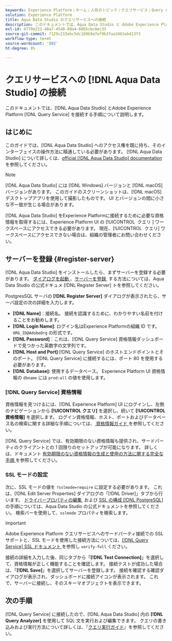 ```yaml
---
keywords: Experience Platform；ホーム；人気のトピック；クエリサービス；Query service;Aqua Data Studio;Aqua Data Studio；クエリサービスへの接続；
solution: Experience Platform
title: Aqua Data Studio のクエリサービスへの接続
description: このドキュメントでは、Aqua Data Studio と Adobe Experience Platform クエリサービスを接続する手順について説明します。
exl-id: 4770e221-48a7-45d8-80a4-60b5cbc0ec33
source-git-commit: f129c215ebc5dc169b9a7ef9b3faa3463ab413f3
workflow-type: tm+mt
source-wordcount: '502'
ht-degree: 8%

---
```


# クエリサービスへの [!DNL Aqua Data Studio] の接続

このドキュメントでは、[!DNL Aqua Data Studio] とAdobe Experience Platform [!DNL Query Service] を接続する手順について説明します。

## はじめに

このガイドでは、[!DNL Aqua Data Studio] へのアクセス権を既に持ち、そのインターフェイスの操作方法に精通している必要があります。 [!DNL Aqua Data Studio] について詳しくは、[official [!DNL Aqua Data Studio] documentation](https://www.aquaclusters.com/app/home/project/public/aquadatastudio/wikibook/Documentation21.1/page/0/Aqua-Data-Studio-21-1) を参照してください。

>[!NOTE]
>
>[!DNL Aqua Data Studio] には [!DNL Windows] バージョンと [!DNL macOS] バージョンがあります。 このガイドのスクリーンショットは、[!DNL macOS] デスクトップアプリを使用して撮影したものです。 UI とバージョンの間に小さな不一致が生じる場合があります。

[!DNL Aqua Data Studio] をExperience Platformに接続するために必要な資格情報を取得するには、Experience Platform UI の [!UICONTROL &#x200B; クエリ &#x200B;] ワークスペースにアクセスできる必要があります。 現在、[!UICONTROL &#x200B; クエリ &#x200B;] ワークスペースにアクセスできない場合は、組織の管理者にお問い合わせください。

## サーバーを登録 {#register-server}

[!DNL Aqua Data Studio] をインストールしたら、まずサーバーを登録する必要があります。 [&#x200B; ダイアログを起動 &#x200B;](https://www.aquaclusters.com/app/home/project/public/aquadatastudio/wikibook/Documentation18/page/81/Registering-a-Database-Server#launching_the_register_server_dialog)、[&#x200B; サーバーを登録 &#x200B;](https://www.aquaclusters.com/app/home/project/public/aquadatastudio/wikibook/Documentation18/page/81/Registering-a-Database-Server#steps_to_register_a_server_in_aqua_data_studio) する方法については、Aqua Data Studio の公式ドキュメ  [!DNL Register Server]  トを参照してください。

PostgresSQL サーバの **[!DNL Register Server]** ダイアログが表示されたら、サーバ設定の次の詳細を入力します。

- **[!DNL Name]**：接続名。 接続を認識するために、わかりやすい名前を付けることをお勧めします。
- **[!DNL Login Name]**: ログイン名はExperience Platformの組織 ID です。 `ORG_ID@AdobeOrg` の形式です。
- **[!DNL Password]**：これは、[!DNL Query Service] 資格情報ダッシュボードで見つかった英数字の文字列です。
- **[!DNL Host and Port]**:[!DNL Query Service] のホストエンドポイントとそのポート。 [!DNL Query Service] に接続するには、ポート 80 を使用する必要があります。
- **[!DNL Database]:** 使用するデータベース。 Experience Platform UI 資格情報の `dbname` には `prod:all` の値を使用します。

### [!DNL Query Service] 資格情報

資格情報を見つけるには、[!DNL Experience Platform] UI にログインし、左側のナビゲーションから **[!UICONTROL クエリ]** を選択し、続いて **[!UICONTROL 資格情報]** を選択します。 ログイン資格情報、ホスト、ポートおよびデータベース名の検索に関する詳細な手順については、[&#x200B; 資格情報ガイド &#x200B;](../ui/credentials.md) を参照してください。

[!DNL Query Service] では、有効期限のない資格情報も提供され、サードパーティのクライアントとの 1 回限りのセットアップが可能になります。 詳しくは、ドキュメント [&#x200B; 有効期限のない資格情報の生成と使用の方法に関する完全な手順 &#x200B;](../ui/credentials.md#non-expiring-credentials) を参照してください。

### SSL モードの設定

次に、SSL モードの値を `?sslmode=require` に設定する必要があります。 これは、[!DNL Edit Server Properties] ダイアログの「[!DNL Driver]」タブから行います。 [&#x200B; ドライバープロパティの編集 &#x200B;](https://www.aquaclusters.com/app/home/project/public/aquadatastudio/wikibook/Documentation13/page/116/PostgreSQL#drivers) および [SSL の構成  [!DNL PostgreSQL]](https://www.aquaclusters.com/app/home/project/public/aquadatastudio/wikibook/Documentation20/page/SSL-Configuration/SSL-Configuration) の手順については、Aqua Data Studio の公式ドキュメントを参照してください。 検索バーを使用して、`sslmode` プロパティを検索します。

>[!IMPORTANT]
>
>Adobe Experience Platform クエリサービスへのサードパーティ接続での SSL サポートと、SSL モードを使用した接続方法については、[[!DNL Query Service] SSL ドキュメント &#x200B;](./ssl-modes.md) を参照し `verify-full` ください。

接続の詳細を入力した後、同じタブから「**[!DNL Test Connection]**」を選択して、資格情報が正しく機能することを確認します。 接続テストが成功した場合は、「**[!DNL Save]**」を選択してサーバーを登録します。 接続を確認する確認ダイアログが表示され、ダッシュボードに接続アイコンが表示されます。 これで、サーバーに接続し、そのスキーマオブジェクトを表示できます。

## 次の手順

[!DNL Query Service] に接続したので、[!DNL Aqua Data Studio] 内の **[!DNL Query Analyzer]** を使用して SQL 文を実行および編集できます。 クエリの書き込みおよび実行方法について詳しくは、『[クエリ実行ガイド](../best-practices/writing-queries.md)』を参照してください。
